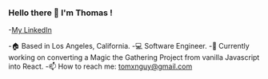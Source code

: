 ### Hello there 👋 I'm Thomas !

-[My LinkedIn](https://www.linkedin.com/in/tomxnguy/)

-🏠 Based in Los Angeles, California.
-💻 Software Engineer.
-🎯 Currently working on converting a Magic the Gathering Project from vanilla Javascript into React.
-📫 How to reach me: tomxnguy@gmail.com


<!--
**tomxnguy/tomxnguy** is a ✨ _special_ ✨ repository because its `README.md` (this file) appears on your GitHub profile.

Here are some ideas to get you started:

- 🔭 I’m currently working on ...
- 🌱 I’m currently learning ...
- 👯 I’m looking to collaborate on ...
- 🤔 I’m looking for help with ...
- 💬 Ask me about ...
- 📫 How to reach me: ...
- 😄 Pronouns: ...
- ⚡ Fun fact: ...
-->
